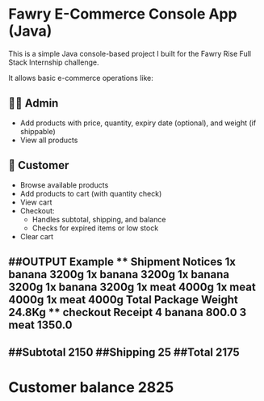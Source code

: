 # Fawry E-Commerce Console App (Java)

This is a simple Java console-based project I built for the Fawry Rise Full Stack Internship challenge.

It allows basic e-commerce operations like:

## 👨‍💼 Admin
- Add products with price, quantity, expiry date (optional), and weight (if shippable)
- View all products

## 👤 Customer
- Browse available products
- Add products to cart (with quantity check)
- View cart
- Checkout:
  - Handles subtotal, shipping, and balance
  - Checks for expired items or low stock
- Clear cart

##OUTPUT Example
** Shipment Notices 
1x banana 3200g
1x banana 3200g
1x banana 3200g
1x banana 3200g
1x meat 4000g
1x meat 4000g
1x meat 4000g
Total Package Weight 24.8Kg
** checkout Receipt 
4 banana 800.0
3 meat 1350.0
--------------------------------------
##Subtotal             2150
##Shipping             25
##Total             2175
--------------------------------------
Customer balance              2825
========================
